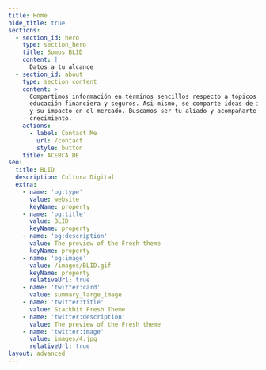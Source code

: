 ```yaml
---
title: Home
hide_title: true
sections:
  - section_id: hero
    type: section_hero
    title: Somos BLID
    content: |
      Datos a tu alcance
  - section_id: about
    type: section_content
    content: >
      Compartimos información en términos sencillos respecto a tópicos de
      educación financiera y seguros. Asi mismo, se comparte ideas de innovación
      y su impacto en el mercado. Buscamos ser tu aliado y acompañarte en tu
      crecimiento.
    actions:
      - label: Contact Me
        url: /contact
        style: button
    title: ACERCA DE
seo:
  title: BLID
  description: Cultura Digital
  extra:
    - name: 'og:type'
      value: website
      keyName: property
    - name: 'og:title'
      value: BLID
      keyName: property
    - name: 'og:description'
      value: The preview of the Fresh theme
      keyName: property
    - name: 'og:image'
      value: /images/BLID.gif
      keyName: property
      relativeUrl: true
    - name: 'twitter:card'
      value: summary_large_image
    - name: 'twitter:title'
      value: Stackbit Fresh Theme
    - name: 'twitter:description'
      value: The preview of the Fresh theme
    - name: 'twitter:image'
      value: images/4.jpg
      relativeUrl: true
layout: advanced
---
```

